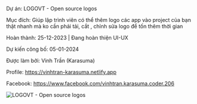 Dự án: LOGOVT - Open source logos

Mục đích: Giúp lập trình viên có thể thêm logo các app vào project của bạn thật nhanh mà ko cần phải tải, cắt , chỉnh sửa logo để tốn thêm thời gian

Hoàn thành: 25-12-2023 | Đang hoàn thiện UI-UX

Dự kiến công bố: 05-01-2024

Được làm bởi: Vinh Trần (Karasuma)

Profile: https://vinhtran-karasuma.netlify.app

Facebook: https://www.facebook.com/vinhtran.karasuma.coder.206

![LOGOVT - Open source logos](https://github.com/karasuma-vinhtran/mudule-logovt/assets/118029997/aaf1c658-5823-426e-9516-e62822c5c119)
